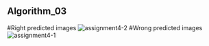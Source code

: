 ## Algorithm_03
#Right predicted images
![assignment4-2](https://user-images.githubusercontent.com/61967756/83103051-e0a92c80-a0f0-11ea-8083-f4f2fe9aa9e0.png)
#Wrong predicted images
![assignment4-1](https://user-images.githubusercontent.com/61967756/83103069-e999fe00-a0f0-11ea-88c8-2abd0893d3e4.png)
